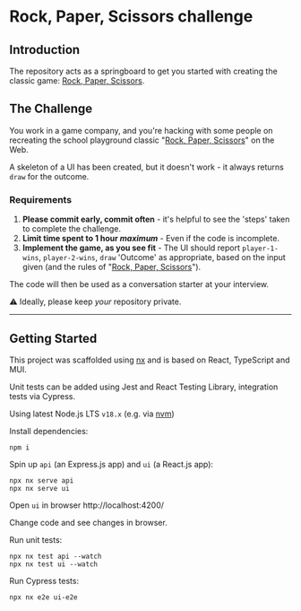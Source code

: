 # Rock, Paper, Scissors challenge

## Introduction

The repository acts as a springboard to get you started with creating the classic game: [Rock, Paper, Scissors][rps].

## The Challenge

You work in a game company, and you're hacking with some people on recreating the school playground classic "[Rock, Paper, Scissors][rps]" on the Web.

A skeleton of a UI has been created, but it doesn't work - it always returns `draw` for the outcome.

### Requirements

1. **Please commit early, commit often** - it's helpful to see the 'steps' taken to complete the challenge.
1. **Limit time spent to 1 hour _maximum_** - Even if the code is incomplete.
1. **Implement the game, as you see fit** - The UI should report `player-1-wins`, `player-2-wins`, `draw` 'Outcome' as appropriate, based on the input given (and the rules of "[Rock, Paper, Scissors][rps]").

The code will then be used as a conversation starter at your interview.

⚠ Ideally, please keep _your_ repository private.

---

## Getting Started

This project was scaffolded using [nx](https://nx.dev/) and is based on React, TypeScript and MUI.

Unit tests can be added using Jest and React Testing Library, integration tests via Cypress.

Using latest Node.js LTS `v18.x` (e.g. via [nvm](https://github.com/nvm-sh/nvm))

Install dependencies:

```shell
npm i
```

Spin up `api` (an Express.js app) and `ui` (a React.js app):

```shell
npx nx serve api
npx nx serve ui
```

Open `ui` in browser http://localhost:4200/

Change code and see changes in browser.

Run unit tests:

```shell
npx nx test api --watch
npx nx test ui --watch
```

Run Cypress tests:

```shell
npx nx e2e ui-e2e
```

[rps]:https://en.wikipedia.org/wiki/Rock_paper_scissors